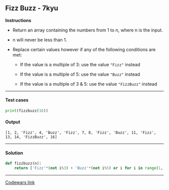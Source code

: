 ## Fizz Buzz - 7kyu

**Instructions**

- Return an array containing the numbers from 1 to n, where n is the input.

- n will never be less than 1.

- Replace certain values however if any of the following conditions are met:

    - If the value is a multiple of 3: use the value `"Fizz"` instead

    - If the value is a multiple of 5: use the value `"Buzz"` instead

    - If the value is a multiple of 3 & 5: use the value `"FizzBuzz"` instead

---

#### Test cases

```python
print(fizzbuzz(16))
```

#### Output
```
[1, 2, 'Fizz', 4, 'Buzz', 'Fizz', 7, 8, 'Fizz', 'Buzz', 11, 'Fizz', 13, 14, 'FizzBuzz', 16]
```

---

#### Solution

```python
def fizzbuzz(n):
    return ['Fizz'*(not i%3) + 'Buzz'*(not i%5) or i for i in range(1, n+1)]
```

---


[Codewars link](https://www.codewars.com/kata/5300901726d12b80e8000498)
